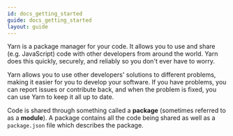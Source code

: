 ```yaml
---
id: docs_getting_started
guide: docs_getting_started
layout: guide
---
```


Yarn is a package manager for your code. It allows you to use and share (e.g. JavaScript) code
with other developers from around the world. Yarn does this quickly, securely,
and reliably so you don't ever have to worry.

Yarn allows you to use other developers' solutions to different problems,
making it easier for you to develop your software. If you have problems, you
can report issues or contribute back, and when the problem is fixed, you can
use Yarn to keep it all up to date.

Code is shared through something called a **package** (sometimes referred to as
a **module**). A package contains all the code being shared as well as a
`package.json` file which describes the package.
